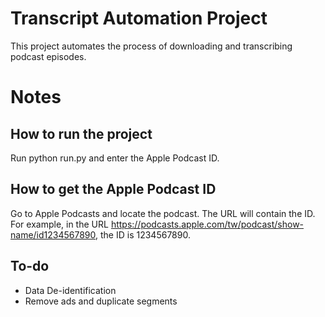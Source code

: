 # Transcript Automation Project

This project automates the process of downloading and transcribing podcast episodes.

# Notes

## How to run the project
Run python run.py and enter the Apple Podcast ID.

## How to get the Apple Podcast ID

Go to Apple Podcasts and locate the podcast. The URL will contain the ID. For example, in the URL https://podcasts.apple.com/tw/podcast/show-name/id1234567890, the ID is 1234567890.

## To-do

- Data De-identification
- Remove ads and duplicate segments
